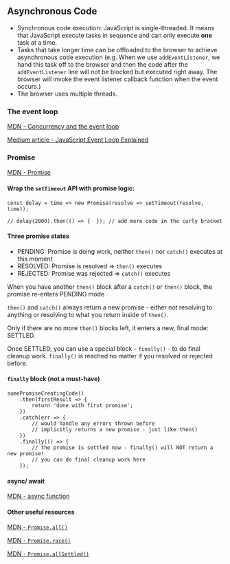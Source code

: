 ## Asynchronous Code

- Synchronous code execution: JavaScript is single-threaded. It means that JavaScript execute tasks in sequence and can only execute **one** task at a time.
- Tasks that take longer time can be offloaded to the browser to achieve asynchronous code execution (e.g. When we use `addEventListener`, we hand this task off to the browser and then the code after the `addEventListener` line will not be blocked but executed right away. The browser will invoke the event listener callback function when the event occurs.)
- The browser uses multiple threads.

### The event loop

[MDN - Concurrency and the event loop](https://developer.mozilla.org/en-US/docs/Web/JavaScript/EventLoop)

[Medium article - JavaScript Event Loop Explained](https://medium.com/front-end-weekly/javascript-event-loop-explained-4cd26af121d4)

### Promise

[MDN - Promise](https://developer.mozilla.org/en-US/docs/Web/JavaScript/Reference/Global_Objects/Promise)

#### Wrap the `setTimeout` API with promise logic:
```
const delay = time => new Promise(resolve => setTimeout(resolve, time));

// delay(2000).then(() => {  }); // add more code in the curly bracket
```

#### Three promise states 

- PENDING: Promise is doing work, neither `then()` nor `catch()` executes at this moment
- RESOLVED: Promise is resolved => `then()` executes
- REJECTED: Promise was rejected => `catch()` executes

When you have another `then()` block after a `catch()` or `then()` block, the promise re-enters PENDING mode 

`then()` and `catch()` always return a new promise - either not resolving to anything or resolving to what you return inside of `then()`. 

Only if there are no more `then()` blocks left, it enters a new, final mode: SETTLED.

Once SETTLED, you can use a special block - `finally()` - to do final cleanup work. `finally()` is reached no matter if you resolved or rejected before.


#### `finally` block (not a must-have)
```
somePromiseCreatingCode()
    .then(firstResult => {
        return 'done with first promise';
    })
    .catch(err => {
        // would handle any errors thrown before
        // implicitly returns a new promise - just like then()
    })
    .finally(() => {
        // the promise is settled now - finally() will NOT return a new promise!
        // you can do final cleanup work here
    });
```

#### async/ await

[MDN - async function](https://developer.mozilla.org/en-US/docs/Web/JavaScript/Reference/Statements/async_function)

#### Other useful resources

[MDN - `Promise.all()`](https://developer.mozilla.org/en-US/docs/Web/JavaScript/Reference/Global_Objects/Promise/all)

[MDN - `Promise.race()`](https://developer.mozilla.org/en-US/docs/Web/JavaScript/Reference/Global_Objects/Promise/race)

[MDN - `Promise.allSettled()`](https://developer.mozilla.org/en-US/docs/Web/JavaScript/Reference/Global_Objects/Promise/allSettled)
